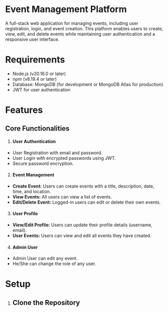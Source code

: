 
# Event Management Platform

A full-stack web application for managing events, including user registration, login, and event creation. This platform enables users to create, view, edit, and delete events while maintaining user authentication and a responsive user interface.

# Requirements

* Node.js (v20.16.0 or later)
* npm (v8.19.4 or later)
* Database: MongoDB (for development or MongoDB Atlas for production)
* JWT for user authentication

# Features
## Core Functionalities

1. #### User Authentication
* User Registration with email and password.
* User Login with encrypted passwords using JWT.
* Secure password encryption.

2. #### Event Management
* **Create Event:** Users can create events with a title, description, date, time, and location.
* **View Events:** All users can view a list of events.
* **Edit/Delete Event:** Logged-in users can edit or delete their own events.

3. #### User Profile
* **View/Edit Profile:** Users can update their profile details (username, email).
* **User Events:** Users can view and edit all events they have created.

4. #### Admin User
* Admin User can edit any event.
* He/She can change the role of any user.

# Setup

1. ## Clone the Repository

